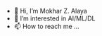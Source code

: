 - 👋 Hi, I’m Mokhar Z. Alaya
- 👀 I’m interested in AI/ML/DL
- 📫 How to reach me ...

<!---
mzalaya/mzalaya is a ✨ special ✨ repository because its `README.md` (this file) appears on your GitHub profile.
You can click the Preview link to take a look at your changes.
--->
